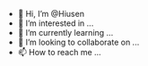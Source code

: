 - 👋 Hi, I’m @Hiusen
- 👀 I’m interested in ...
- 🌱 I’m currently learning ...
- 💞️ I’m looking to collaborate on ...
- 📫 How to reach me ...

<!---
Hiusen/Hiusen is a ✨ special ✨ repository because its `README.md` (this file) appears on your GitHub profile.
You can click the Preview link to take a look at your changes.
--->

